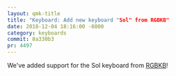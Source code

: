 ```yaml
---
layout: qmk-title
title: "Keyboard: Add new keyboard "Sol" from RGBKB"
date: 2018-12-04 18:16:00 -0800
category: keyboards
commit: 8a330b3 
pr: 4497
---
```


We've added support for the Sol keyboard from [RGBKB](https://www.rgbkb.net)!